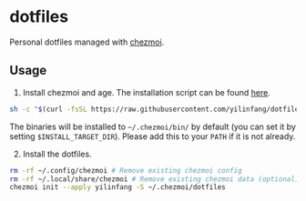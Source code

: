 # dotfiles

Personal dotfiles managed with [chezmoi](https://www.chezmoi.io/).

## Usage

1. Install chezmoi and age. The installation script can be found [here](scripts/install.sh).

```bash
sh -c "$(curl -fsSL https://raw.githubusercontent.com/yilinfang/dotfiles/master/scripts/install.sh)" | sh
```

The binaries will be installed to `~/.chezmoi/bin/` by default (you can set it by setting `$INSTALL_TARGET_DIR`). Please add this to your `PATH` if it is not already.

2. Install the dotfiles.

```bash
rm -rf ~/.config/chezmoi # Remove existing chezmoi config
rm -rf ~/.local/share/chezmoi # Remove existing chezmoi data (optional)
chezmoi init --apply yilinfang -S ~/.chezmoi/dotfiles
```

